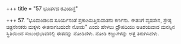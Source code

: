 +++
title = "57 ಭೂತಳದ ರವಿಯನ್ತೆ"

+++
57. "ಭೂಮಂಡಲದ ಸೂರ್ಯನಂತೆ ಪ್ರಕಾಶಿಸುತ್ತಿರುವಾತನು ಕರ್ಣನು. ಈತನಿಗೆ ವೃಷಸೇನ, ಶ್ರೇಷ್ಠ ಚಿತ್ರಸೇನಕರು ಮಕ್ಕಳು ಈತನಾಗಬಹುದೇ ನೋಡು" ಎಂದು ಹೇಳಲು ದ್ರೌಪದಿಯು ಅತಿಶಯವಾದ ಮನಸ್ಸಿನ ಸ್ಥಿತಿಯಿಂದ ಸಂಬಂಧಭಾವದಲ್ಲಿ ಈತನನ್ನು ನೋಡಿದಳು. ನೋಡಿ ಕಣ್ಣುಗಳನ್ನು ಅತ್ತ ತಿರುಗಿಸಿದಳು.